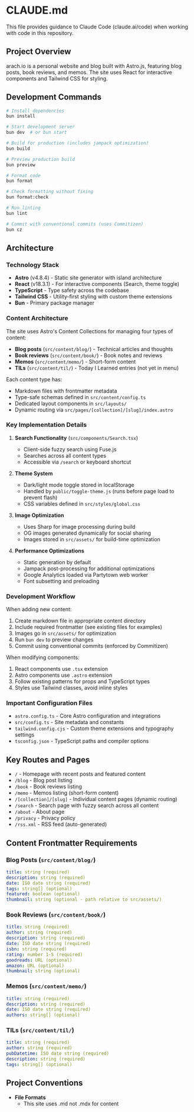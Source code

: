 # CLAUDE.md

This file provides guidance to Claude Code (claude.ai/code) when working with code in this repository.

## Project Overview

arach.io is a personal website and blog built with Astro.js, featuring blog posts, book reviews, and memos. The site uses React for interactive components and Tailwind CSS for styling.

## Development Commands

```bash
# Install dependencies
bun install

# Start development server
bun dev  # or bun start

# Build for production (includes jampack optimization)
bun build

# Preview production build
bun preview

# Format code
bun format

# Check formatting without fixing
bun format:check

# Run linting
bun lint

# Commit with conventional commits (uses Commitizen)
bun cz
```

## Architecture

### Technology Stack
- **Astro** (v4.8.4) - Static site generator with island architecture
- **React** (v18.3.1) - For interactive components (Search, theme toggle)
- **TypeScript** - Type safety across the codebase
- **Tailwind CSS** - Utility-first styling with custom theme extensions
- **Bun** - Primary package manager

### Content Architecture
The site uses Astro's Content Collections for managing four types of content:
- **Blog posts** (`src/content/blog/`) - Technical articles and thoughts
- **Book reviews** (`src/content/book/`) - Book notes and reviews
- **Memos** (`src/content/memo/`) - Short-form content
- **TILs** (`src/content/til/`) - Today I Learned entries (not yet in menu)

Each content type has:
- Markdown files with frontmatter metadata
- Type-safe schemas defined in `src/content/config.ts`
- Dedicated layout components in `src/layouts/`
- Dynamic routing via `src/pages/[collection]/[slug]/index.astro`

### Key Implementation Details

1. **Search Functionality** (`src/components/Search.tsx`)
   - Client-side fuzzy search using Fuse.js
   - Searches across all content types
   - Accessible via `/search` or keyboard shortcut

2. **Theme System**
   - Dark/light mode toggle stored in localStorage
   - Handled by `public/toggle-theme.js` (runs before page load to prevent flash)
   - CSS variables defined in `src/styles/global.css`

3. **Image Optimization**
   - Uses Sharp for image processing during build
   - OG images generated dynamically for social sharing
   - Images stored in `src/assets/` for build-time optimization

4. **Performance Optimizations**
   - Static generation by default
   - Jampack post-processing for additional optimizations
   - Google Analytics loaded via Partytown web worker
   - Font subsetting and preloading

### Development Workflow

When adding new content:
1. Create markdown file in appropriate content directory
2. Include required frontmatter (see existing files for examples)
3. Images go in `src/assets/` for optimization
4. Run `bun dev` to preview changes
5. Commit using conventional commits (enforced by Commitizen)

When modifying components:
1. React components use `.tsx` extension
2. Astro components use `.astro` extension
3. Follow existing patterns for props and TypeScript types
4. Styles use Tailwind classes, avoid inline styles

### Important Configuration Files
- `astro.config.ts` - Core Astro configuration and integrations
- `src/config.ts` - Site metadata and constants
- `tailwind.config.cjs` - Custom theme extensions and typography settings
- `tsconfig.json` - TypeScript paths and compiler options

## Key Routes and Pages

- `/` - Homepage with recent posts and featured content
- `/blog` - Blog post listing
- `/book` - Book reviews listing
- `/memo` - Memos listing (short-form content)
- `/[collection]/[slug]` - Individual content pages (dynamic routing)
- `/search` - Search page with fuzzy search across all content
- `/about` - About page
- `/privacy` - Privacy policy
- `/rss.xml` - RSS feed (auto-generated)

## Content Frontmatter Requirements

### Blog Posts (`src/content/blog/`)
```yaml
title: string (required)
description: string (required)
date: ISO date string (required)
tags: string[] (optional)
featured: boolean (optional)
thumbnail: string (optional - path relative to src/assets/)
```

### Book Reviews (`src/content/book/`)
```yaml
title: string (required)
author: string (required)
description: string (required)
date: ISO date string (required)
isbn: string (required)
rating: number 1-5 (required)
goodreads: URL (optional)
amazon: URL (optional)
thumbnail: string (optional)
```

### Memos (`src/content/memo/`)
```yaml
title: string (required)
description: string (required)
date: ISO date string (required)
authors: string[] (optional)
```

### TILs (`src/content/til/`)
```yaml
title: string (required)
author: string (required)
pubDatetime: ISO date string (required)
description: string (required)
tags: string[] (optional)
```

## Project Conventions

- **File Formats**
  - This site uses .md not .mdx for content